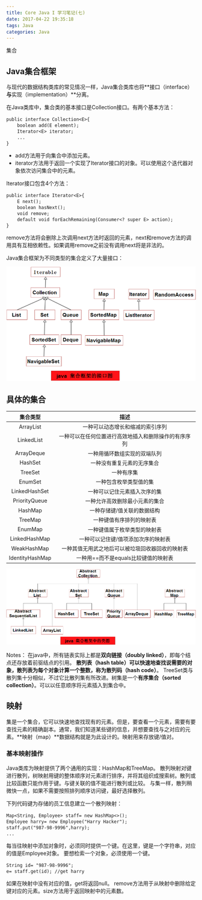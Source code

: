 ```yaml
---
title: Core Java I 学习笔记(七)
date: 2017-04-22 19:35:18
tags: Java
categories: Java
---
```


集合
<!-- more -->

## Java集合框架

与现代的数据结构类库的常见情况一样，Java集合类库也将**接口（interface）**与**实现（implementation）**分离。

在Java类库中，集合类的基本接口是Collection接口。有两个基本方法：

	public interface Collection<E>{
		boolean add(E element);
		Iterator<E> iterator;
		...
	}

* add方法用于向集合中添加元素。
* iterator方法用于返回一个实现了Iterator接口的对象。可以使用这个迭代器对象依次访问集合中的元素。

Iterator接口包含4个方法：

	public interface Iterator<E>{
		E next();
		boolean hasNext();
		void remove;
		default void forEachRemaining(Consumer<? super E> action);
	}

remove方法将会删除上次调用next方法时返回的元素，next和remove方法的调用具有互相依赖性。如果调用remove之前没有调用next将是非法的。

Java集合框架为不同类型的集合定义了大量接口：

<img src="/img/集合框架的接口.png" alt="图片名称" title="">

## 具体的集合

 | 集合类型     | 描述| 
|:--------:|:---------:|
| ArrayList| 一种可以动态增长和缩减的索引序列| 
| LinkedList| 一种可以在任何位置进行高效地插入和删除操作的有序序列| 
| ArrayDeque| 一种用循环数组实现的双端队列| 
| HashSet| 一种没有重复元素的无序集合| 
| TreeSet| 一种有序集| 
| EnumSet| 一种包含枚举类型值的集| 
| LinkedHashSet| 一种可以记住元素插入次序的集| 
| PriorityQueue| 一种允许高效删除最小元素的集合| 
| HashMap| 一种存储键/值关联的数据结构| 
| TreeMap| 一种键值有序排列的映射表| 
| EnumMap| 一种键值属于枚举类型的映射表| 
| LinkedHashMap| 一种可以记住键/值项添加次序的映射表| 
| WeakHashMap| 一种其值无用武之地后可以被垃圾回收器回收的映射表| 
| IdentityHashMap| 一种用==而不是equals比较键值的映射表| 


<img src="/img/集合框架中的类.png" alt="图片名称" title="">

Notes：
在java中，所有链表实际上都是**双向链接（doubly linked）**，即每个结点还存放着前驱结点的引用。
**散列表（hash table）**可以快速地查找说需要的对象，散列表为每个对象计算一个整数，称为**散列码（hash code）**。
TreeSet类与散列集十分相似，不过它比散列集有所改进。树集是一个**有序集合（sorted collection）**。可以以任意顺序将元素插入到集合中。

## 映射

集是一个集合，它可以快速地查找现有的元素。但是，要查看一个元素，需要有要查找元素的精确副本。通常，我们知道某些键的信息，并想要查找与之对应的元素。**映射（map）**数据结构就是为此设计的。映射用来存放键/值对。

### 基本映射操作

Java类库为映射提供了两个通用的实现：HashMap和TreeMap。
散列映射对键进行散列，树映射用键的整体顺序对元素进行排序，并将其组织成搜索树。散列或比较函数只能作用于键。与键关联的值不能进行散列或比较。
与集一样，散列稍微快一点，如果不需要按照排列顺序访问键，最好选择散列。

下列代码键为存储的员工信息建立一个散列映射：

	Map<String, Employee> staff= new HashMap<>();
	Employee harry= new Employee("Harry Hacker");
	staff.put("987-98-9996",harry);
	...

每当往映射中添加对象时，必须同时提供一个键。在这里，键是一个字符串，对应的值是Employee对象。
要想检索一个对象，必须使用一个键。

	String id= "987-98-9996";
	e= staff.get(id); //get harry

如果在映射中没有对应的值，get将返回null。
remove方法用于从映射中删除给定键对应的元素。size方法用于返回映射中的元素数。
